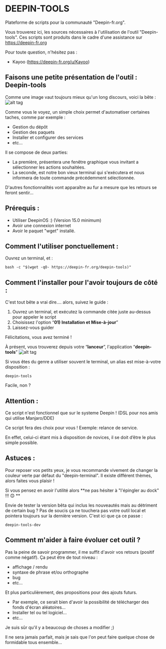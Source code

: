 # DEEPIN-TOOLS
Plateforme de scripts pour la communauté "Deepin-fr.org".

Vous trouverez ici, les sources nécessaires à l'utilisation de l'outil "Deepin-tools".
Ces scripts sont produits dans le cadre d'une assistance sur https://deepin-fr.org

Pour toute question, n'hésitez pas :
- Kayoo (https://deepin-fr.org/u/Kayoo)


## Faisons une petite présentation de l'outil : Deepin-tools
Comme une image vaut toujours mieux qu'un long discours, voici la bête : 
![alt tag](https://deepin-fr.org/assets/files/2017-12-05/1512515876-0-l9luw37oj943.png)

Comme vous le voyez, un simple choix permet d'automatiser certaines taches, comme par exemple : 
- Gestion du dépôt 
- Gestion des paquets 
- Installer et configurer des services
- etc...

Il se compose de deux parties: 
- La première, présentera une fenêtre graphique vous invitant a sélectionner les actions souhaitées.
- La seconde, est notre bon vieux terminal qui s'exécutera et nous informera de toute commande précédemment sélectionnée.

D'autres fonctionnalités vont apparaître au fur a mesure que les retours se feront sentir...

## Prérequis : 
- Utiliser DeepinOS :)  (Version 15.0 minimum)
- Avoir une connexion internet 
- Avoir le paquet "wget" installé. 

## Comment l'utiliser ponctuellement : 
Ouvrez un terminal, et : 
```
bash -c "$(wget -qO- https://deepin-fr.org/deepin-tools)"
```

## Comment l'installer pour l'avoir toujours de côté :
C'est tout bête a vrai dire.... alors, suivez le guide : 

1. Ouvrez un terminal, et exécutez la commande citée juste au-dessus pour appeler le script
2. Choisissez l'option “**01) Installation et Mise-à-jour**”
3. Laissez-vous guider

Félicitations, vous avez terminé ! 

À présent, vous trouverez depuis votre “**lanceur**”, l'application “**deepin-tools**” 
![alt tag](https://deepin-fr.org/assets/files/2017-12-05/1512516442-0-tlmmpsfixsud.gif)

Si vous êtes du genre a utiliser souvent le terminal, un alias est mise-à-votre disposition :
```
deepin-tools
```
Facile, non ?


## Attention :
Ce script n'est fonctionnel que sur le systeme Deepin !  (DSL pour nos amis qui utilise Manjaro/DDE)

Ce script fera des choix pour vous ! Exemple: relance de service. 

En effet, celui-ci étant mis à disposition de novices, il se doit d’être le plus simple possible.


## Astuces :
Pour reposer vos petits yeux, je vous recommande vivement de changer la couleur verte par défaut du "deepin-terminal". Il existe différent thèmes, alors faites vous plaisir !

Si vous pensez en avoir l'utilité alors **ne pas hésiter à "l'épingler au dock" !!! :blush: **

Envie de tester la version bêta qui inclus les nouveautés mais au détriment de certain bug ? 
Pas de soucis ça ne touchera pas votre outil local et pointera toujours sur la dernière version.
C'est ici que ça ce passe : 
```
deepin-tools-dev
```


## Comment m'aider à faire évoluer cet outil ?
Pas la peine de savoir programmer, il me suffit d'avoir vos retours (positif comme négatif).
Ça peut être de tout niveau : 
- affichage / rendu
- syntaxe de phrase et/ou orthographe
- bug
- etc...

Et plus particulièrement, des propositions pour des ajouts futurs.
- Par exemple, ce serait bien d'avoir la possibilité de télécharger des fonds d'écran aléatoires...
- Installer tel ou tel logiciel...
- etc...

Je suis sûr qu'il y a beaucoup de choses a modifier ;)

Il ne sera jamais parfait, mais je sais que l'on peut faire quelque chose de formidable tous ensemble...
